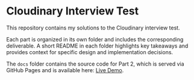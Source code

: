 # Cloudinary Interview Test

This repository contains my solutions to the Cloudinary interview test.

Each part is organized in its own folder and includes the corresponding deliverable. A short README in each folder highlights key takeaways and provides context for specific design and implementation decisions.

The `docs` folder contains the source code for Part 2, which is served via GitHub Pages and is available here: [Live Demo](https://mhornstein.github.io/Cloudinary-Test/).
